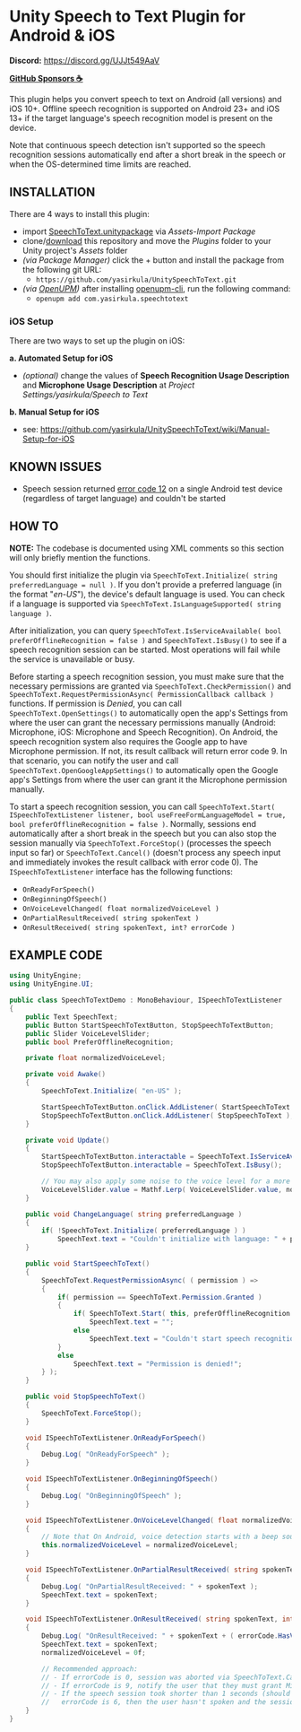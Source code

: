 # Unity Speech to Text Plugin for Android & iOS

**Discord:** https://discord.gg/UJJt549AaV

**[GitHub Sponsors ☕](https://github.com/sponsors/yasirkula)**

This plugin helps you convert speech to text on Android (all versions) and iOS 10+. Offline speech recognition is supported on Android 23+ and iOS 13+ if the target language's speech recognition model is present on the device.

Note that continuous speech detection isn't supported so the speech recognition sessions automatically end after a short break in the speech or when the OS-determined time limits are reached. 

## INSTALLATION

There are 4 ways to install this plugin:

- import [SpeechToText.unitypackage](https://github.com/yasirkula/UnitySpeechToText/releases) via *Assets-Import Package*
- clone/[download](https://github.com/yasirkula/UnitySpeechToText/archive/master.zip) this repository and move the *Plugins* folder to your Unity project's *Assets* folder
- *(via Package Manager)* click the + button and install the package from the following git URL:
  - `https://github.com/yasirkula/UnitySpeechToText.git`
- *(via [OpenUPM](https://openupm.com))* after installing [openupm-cli](https://github.com/openupm/openupm-cli), run the following command:
  - `openupm add com.yasirkula.speechtotext`

### iOS Setup

There are two ways to set up the plugin on iOS:

**a. Automated Setup for iOS**

- *(optional)* change the values of **Speech Recognition Usage Description** and **Microphone Usage Description** at *Project Settings/yasirkula/Speech to Text*

**b. Manual Setup for iOS**

- see: https://github.com/yasirkula/UnitySpeechToText/wiki/Manual-Setup-for-iOS

## KNOWN ISSUES

- Speech session returned [error code 12](https://developer.android.com/reference/android/speech/SpeechRecognizer#ERROR_LANGUAGE_NOT_SUPPORTED) on a single Android test device (regardless of target language) and couldn't be started

## HOW TO

**NOTE:** The codebase is documented using XML comments so this section will only briefly mention the functions.

You should first initialize the plugin via `SpeechToText.Initialize( string preferredLanguage = null )`. If you don't provide a preferred language (in the format "*en-US*"), the device's default language is used. You can check if a language is supported via `SpeechToText.IsLanguageSupported( string language )`.

After initialization, you can query `SpeechToText.IsServiceAvailable( bool preferOfflineRecognition = false )` and `SpeechToText.IsBusy()` to see if a speech recognition session can be started. Most operations will fail while the service is unavailable or busy.

Before starting a speech recognition session, you must make sure that the necessary permissions are granted via `SpeechToText.CheckPermission()` and `SpeechToText.RequestPermissionAsync( PermissionCallback callback )` functions. If permission is *Denied*, you can call `SpeechToText.OpenSettings()` to automatically open the app's Settings from where the user can grant the necessary permissions manually (Android: Microphone, iOS: Microphone and Speech Recognition). On Android, the speech recognition system also requires the Google app to have Microphone permission. If not, its result callback will return error code 9. In that scenario, you can notify the user and call `SpeechToText.OpenGoogleAppSettings()` to automatically open the Google app's Settings from where the user can grant it the Microphone permission manually.

To start a speech recognition session, you can call `SpeechToText.Start( ISpeechToTextListener listener, bool useFreeFormLanguageModel = true, bool preferOfflineRecognition = false )`. Normally, sessions end automatically after a short break in the speech but you can also stop the session manually via `SpeechToText.ForceStop()` (processes the speech input so far) or `SpeechToText.Cancel()` (doesn't process any speech input and immediately invokes the result callback with error code 0). The `ISpeechToTextListener` interface has the following functions:

- `OnReadyForSpeech()`
- `OnBeginningOfSpeech()`
- `OnVoiceLevelChanged( float normalizedVoiceLevel )`
- `OnPartialResultReceived( string spokenText )`
- `OnResultReceived( string spokenText, int? errorCode )`

## EXAMPLE CODE

```csharp
using UnityEngine;
using UnityEngine.UI;

public class SpeechToTextDemo : MonoBehaviour, ISpeechToTextListener
{
	public Text SpeechText;
	public Button StartSpeechToTextButton, StopSpeechToTextButton;
	public Slider VoiceLevelSlider;
	public bool PreferOfflineRecognition;

	private float normalizedVoiceLevel;

	private void Awake()
	{
		SpeechToText.Initialize( "en-US" );

		StartSpeechToTextButton.onClick.AddListener( StartSpeechToText );
		StopSpeechToTextButton.onClick.AddListener( StopSpeechToText );
	}

	private void Update()
	{
		StartSpeechToTextButton.interactable = SpeechToText.IsServiceAvailable( PreferOfflineRecognition ) && !SpeechToText.IsBusy();
		StopSpeechToTextButton.interactable = SpeechToText.IsBusy();

		// You may also apply some noise to the voice level for a more fluid animation (e.g. via Mathf.PerlinNoise)
		VoiceLevelSlider.value = Mathf.Lerp( VoiceLevelSlider.value, normalizedVoiceLevel, 15f * Time.unscaledDeltaTime );
	}

	public void ChangeLanguage( string preferredLanguage )
	{
		if( !SpeechToText.Initialize( preferredLanguage ) )
			SpeechText.text = "Couldn't initialize with language: " + preferredLanguage;
	}

	public void StartSpeechToText()
	{
		SpeechToText.RequestPermissionAsync( ( permission ) =>
		{
			if( permission == SpeechToText.Permission.Granted )
			{
				if( SpeechToText.Start( this, preferOfflineRecognition: PreferOfflineRecognition ) )
					SpeechText.text = "";
				else
					SpeechText.text = "Couldn't start speech recognition session!";
			}
			else
				SpeechText.text = "Permission is denied!";
		} );
	}

	public void StopSpeechToText()
	{
		SpeechToText.ForceStop();
	}

	void ISpeechToTextListener.OnReadyForSpeech()
	{
		Debug.Log( "OnReadyForSpeech" );
	}

	void ISpeechToTextListener.OnBeginningOfSpeech()
	{
		Debug.Log( "OnBeginningOfSpeech" );
	}

	void ISpeechToTextListener.OnVoiceLevelChanged( float normalizedVoiceLevel )
	{
		// Note that On Android, voice detection starts with a beep sound and it can trigger this callback. You may want to ignore this callback for ~0.5s on Android.
		this.normalizedVoiceLevel = normalizedVoiceLevel;
	}

	void ISpeechToTextListener.OnPartialResultReceived( string spokenText )
	{
		Debug.Log( "OnPartialResultReceived: " + spokenText );
		SpeechText.text = spokenText;
	}

	void ISpeechToTextListener.OnResultReceived( string spokenText, int? errorCode )
	{
		Debug.Log( "OnResultReceived: " + spokenText + ( errorCode.HasValue ? ( " --- Error: " + errorCode ) : "" ) );
		SpeechText.text = spokenText;
		normalizedVoiceLevel = 0f;

		// Recommended approach:
		// - If errorCode is 0, session was aborted via SpeechToText.Cancel. Handle the case appropriately.
		// - If errorCode is 9, notify the user that they must grant Microphone permission to the Google app and call SpeechToText.OpenGoogleAppSettings.
		// - If the speech session took shorter than 1 seconds (should be an error) or a null/empty spokenText is returned, prompt the user to try again (note that if
		//   errorCode is 6, then the user hasn't spoken and the session has timed out as expected).
	}
}
```
